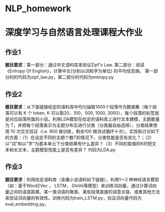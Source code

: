 # NLP_homework
# 深度学习与自然语言处理课程大作业
## 作业1
**题目要求**：第一部分：通过中文语料库来验证Zipf's Law. 第二部分：阅读《Entropy Of English》，计算中文(分别以词和字为单位) 的平均信息熵。
第一部分的的代码为zipf_law.py，第二部分的代码为entropy.py

## 作业2
**题目要求**：从下面链接给定的语料库中均匀抽取1000个段落作为数据集（每个段落可以有 K 个 token, K 可以取20，100，500, 1000, 3000），每个段落的标签就是对应段落所属的小说。利用LDA模型在给定的语料库上进行文本建模，主题数量为 T，并把每个段落表示为主题分布后进行分类（分类器自由选择），分类结果使用 10 次交叉验证（i.e. 900 做训练，剩余100 做测试循环十次）。实现和讨论如下的方面：（1）在设定不同的主题个数T的情况下，分类性能是否有变化？；（2）以"词"和以"字"为基本单元下分类结果有什么差异？（3）不同的取值的K的短文本和长文本，主题模型性能上是否有差异？
代码为LDA.py

## 作业3
**题目要求**：利用给定语料库（金庸小说语料如下链接），利用1～2 种神经语言模型（如：基于Word2Vec ， LSTM， GloVe等模型）来训练词向量，通过计算词向量之间的语意距离、某一类词语的聚类、某些段落直接的语意关联、或者其他方法来验证词向量的有效性。训练代码为train_LSTM.py，验证词向量代码为eval_embedding.py。
